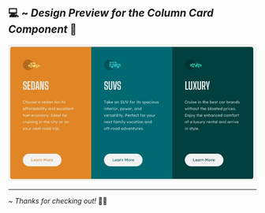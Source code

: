 💻 ~ *Design Preview for the Column Card Component* 🔻
--------------------------------------------------------
![Design preview for the column card component](./design/desktop-design.jpg)

--------------------------------------------------------

~ *Thanks for checking out!* 👋🏻